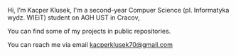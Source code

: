 Hi, I’m Kacper Klusek,
I'm a second-year Compuer Science (pl. Informatyka wydz. WIEiT) student on AGH UST in Cracov,

You can find some of my projects in public repositories.

You can reach me via email kacperklusek70@gmail.com

